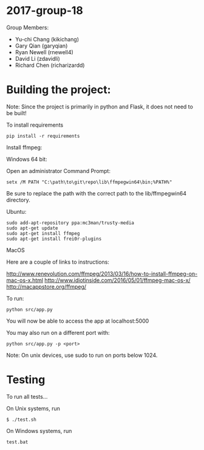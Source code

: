 # 2017-group-18

Group Members:

* Yu-chi Chang (kikichang)
* Gary Qian (garyqian)
* Ryan Newell (rnewell4)
* David Li (zdavidli)
* Richard Chen (richarizardd)


# Building the project:

Note: Since the project is primarily in python and Flask, it does not need to be built!

To install requirements

```
pip install -r requirements
```

Install ffmpeg:

Windows 64 bit:

Open an administrator Command Prompt:

```
setx /M PATH "C:\path\to\git\repo\lib\ffmpegwin64\bin;%PATH%"
```

Be sure to replace the path with the correct path to the lib/ffmpegwin64 directory.

Ubuntu:

```
sudo add-apt-repository ppa:mc3man/trusty-media  
sudo apt-get update  
sudo apt-get install ffmpeg  
sudo apt-get install frei0r-plugins  
```

MacOS

Here are a couple of links to instructions:

http://www.renevolution.com/ffmpeg/2013/03/16/how-to-install-ffmpeg-on-mac-os-x.html
http://www.idiotinside.com/2016/05/01/ffmpeg-mac-os-x/
http://macappstore.org/ffmpeg/

To run:

```
python src/app.py
```

You will now be able to access the app at localhost:5000

You may also run on a different port with:

```
python src/app.py -p <port>
```

Note: On unix devices, use sudo to run on ports below 1024.

# Testing

To run all tests...

On Unix systems, run

```shell
$ ./test.sh
```

On Windows systems, run

```shell
test.bat
```
